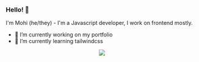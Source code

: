 ### Hello! 👋

I'm Mohi (he/they) - I'm a Javascript developer, I work on frontend mostly.
- 🔭 I’m currently working on my portfolio
- 🌱 I’m currently learning tailwindcss

<p align="center">
  <a href="https://skillicons.dev">
    <img src="https://skillicons.dev/icons?i=html,css,sass,js,ts,react,nextjs,nodejs,tauri" />
  </a>
</p>

<!--
**Mohi222/Mohi222** is a ✨ _special_ ✨ repository because its `README.md` (this file) appears on your GitHub profile.

Here are some ideas to get you started:

- 🔭 I’m currently working on ...
- 🌱 I’m currently learning ...
- 👯 I’m looking to collaborate on ...
- 🤔 I’m looking for help with ...
- 💬 Ask me about ...
- 📫 How to reach me: ...
- 😄 Pronouns: ...
- ⚡ Fun fact: ...
-->
